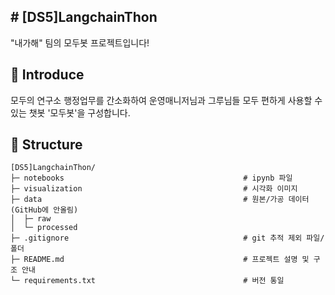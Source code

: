 ## # [DS5]LangchainThon
"내가해" 팀의 모두봇 프로젝트입니다!

## 📖 Introduce
모두의 연구소 행정업무를 간소화하여 운영매니저님과 그루님들 모두 편하게 사용할 수 있는 챗봇 '모두봇'을 구성합니다.

## 📂 Structure
```
[DS5]LangchainThon/
├─ notebooks                                        # ipynb 파일
├─ visualization                                    # 시각화 이미지
├─ data                                             # 원본/가공 데이터 (GitHub에 안올림)
│  ├─ raw  
│  └─ processed
├─ .gitignore                                       # git 추적 제외 파일/폴더
├─ README.md                                        # 프로젝트 설명 및 구조 안내
└─ requirements.txt                                 # 버전 통일
```